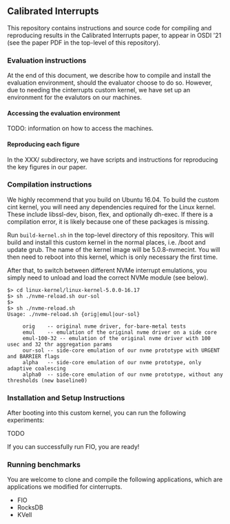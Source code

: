 ## Calibrated Interrupts
This repository contains instructions and source code for compiling and reproducing results in the Calibrated Interrupts paper, to appear in OSDI '21 (see the paper PDF in the top-level of this repository).

### Evaluation instructions
At the end of this document, we describe how to compile and install the evaluation environment, should the evaluator choose to do so.
However, due to needing the cinterrupts custom kernel, we have set up an environment for the evalutors on our machines.

#### Accessing the evaluation environment
TODO: information on how to access the machines.

#### Reproducing each figure
In the XXX/ subdirectory, we have scripts and instructions for reproducing the key figures in our paper.


### Compilation instructions
We highly recommend that you build on Ubuntu 16.04.
To build the custom cint kernel, you will need any dependencies required for the Linux kernel.
These include libssl-dev, bison, flex, and optionally dh-exec.
If there is a compilation error, it is likely because one of these packages is missing.

Run `build-kernel.sh` in the top-level directory of this repository. This will build and install this custom kernel in the normal places, i.e. /boot and update grub. The name of the kernel image will be 5.0.8-nvmecint. You will then need to reboot into this kernel, which is only necessary the first time.

After that, to switch between different NVMe interrupt emulations, you simply need to unload and load the correct NVMe module (see below).

```
$> cd linux-kernel/linux-kernel-5.0.0-16.17
$> sh ./nvme-reload.sh our-sol
$>
$> sh ./nvme-reload.sh
Usage: ./nvme-reload.sh {orig|emul|our-sol}

     orig    -- original nvme driver, for-bare-metal tests
     emul    -- emulation of the original nvme driver on a side core
     emul-100-32 -- emulation of the original nvme driver with 100 usec and 32 thr aggregation params
     our-sol -- side-core emulation of our nvme prototype with URGENT and BARRIER flags
     alpha   -- side-core emulation of our nvme prototype, only adaptive coalescing
     alpha0  -- side-core emulation of our nvme prototype, without any thresholds (new baseline0)

```

### Installation and Setup Instructions
After booting into this custom kernel, you can run the following experiments:

TODO

If you can successfully run FIO, you are ready!

### Running benchmarks
You are welcome to clone and compile the following applications, which are applications we modified for cinterrupts.

- FIO
- RocksDB
- KVell
